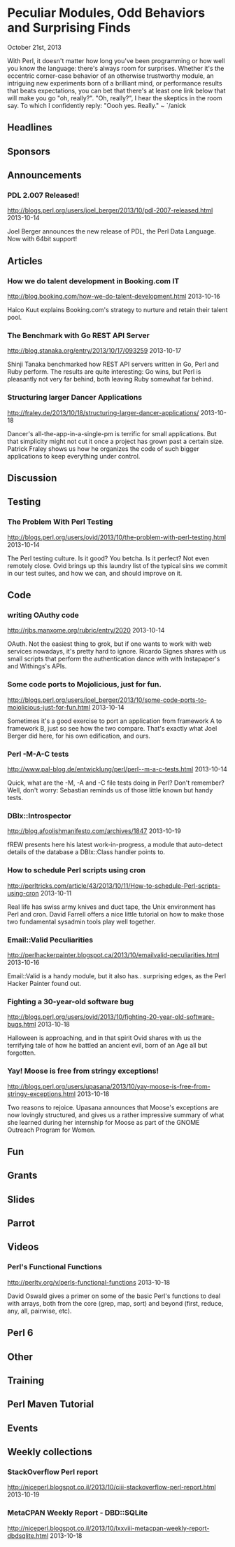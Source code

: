 # Peculiar Modules, Odd Behaviors and Surprising Finds
October 21st, 2013

With Perl, it doesn't matter how long you've been programming or how
well you know the language: there's always room for surprises.
Whether it's the eccentric corner-case behavior of an otherwise trustworthy module, 
an 
intriguing new experiments born of a brilliant mind, or performance 
results that beats expectations, you can bet that there's at least one link below that 
will make you go "oh, really?". "Oh, really?", I hear the skeptics in the room say.
To which I confidently reply: "Oooh yes. Really." ~ `/anick


## Headlines

## Sponsors

## Announcements

### PDL 2.007 Released!
http://blogs.perl.org/users/joel_berger/2013/10/pdl-2007-released.html
2013-10-14

Joel Berger announces the new release of PDL, the Perl Data Language. Now with 64bit support!

## Articles


### How we do talent development in Booking.com IT
http://blog.booking.com/how-we-do-talent-development.html
2013-10-16

Haico Kuut explains Booking.com's strategy to nurture and retain their talent pool.

### The Benchmark with Go REST API Server
http://blog.stanaka.org/entry/2013/10/17/093259
2013-10-17

Shinji Tanaka benchmarked how REST API servers written in Go, Perl and Ruby perform. The results are quite interesting: Go wins, but Perl is pleasantly not very far behind, both leaving Ruby somewhat far behind. 


### Structuring larger Dancer Applications
http://fraley.de/2013/10/18/structuring-larger-dancer-applications/
2013-10-18

Dancer's all-the-app-in-a-single-pm is terrific for small applications. But that simplicity might not cut it once a project has grown past a certain size.  Patrick Fraley shows us how he organizes the code of such bigger applications to keep everything under control.

## Discussion

## Testing

###  The Problem With Perl Testing
http://blogs.perl.org/users/ovid/2013/10/the-problem-with-perl-testing.html
2013-10-14

The Perl testing culture. Is it good? You betcha. Is it perfect? Not even remotely close. Ovid brings up this laundry list of the typical sins we commit in our test suites, and how we can, and should improve on it.

## Code

### writing OAuthy code 
http://rjbs.manxome.org/rubric/entry/2020
2013-10-14

OAuth. Not the easiest thing to grok, but if one wants to work with web services nowadays, it's pretty hard to ignore. Ricardo Signes shares with us small scripts that perform the authentication dance with with Instapaper's and Withings's APIs.


###  Some code ports to Mojolicious, just for fun.
http://blogs.perl.org/users/joel_berger/2013/10/some-code-ports-to-mojolicious-just-for-fun.html
2013-10-14

Sometimes it's a good exercise to port an application from framework A to framework B, just so see how the two compare. That's exactly what Joel Berger did here, for his own edification, and ours.

### Perl -M-A-C tests
http://www.pal-blog.de/entwicklung/perl/perl--m-a-c-tests.html
2013-10-14

Quick, what are the -M, -A and -C file tests doing in Perl? Don't remember? Well, don't worry: Sebastian reminds us of those little known but handy tests.  


### DBIx::Introspector
http://blog.afoolishmanifesto.com/archives/1847
2013-10-19

fREW presents here his latest work-in-progress, a module that auto-detect details of the database a DBIx::Class handler points to.

### How to schedule Perl scripts using cron
http://perltricks.com/article/43/2013/10/11/How-to-schedule-Perl-scripts-using-cron
2013-10-11

Real life has swiss army knives and duct tape, the Unix environment has Perl and cron.  David Farrell offers a nice little tutorial on how to make those two fundamental sysadmin tools play well together.


### Email::Valid Peculiarities 
http://perlhackerpainter.blogspot.ca/2013/10/emailvalid-peculiarities.html
2013-10-16

Email::Valid is a handy module, but it also has.. surprising edges, as the Perl Hacker Painter found out.

### Fighting a 30-year-old software bug
http://blogs.perl.org/users/ovid/2013/10/fighting-20-year-old-software-bugs.html
2013-10-18

Halloween is approaching, and in that spirit Ovid shares with us the terrifying tale of how he battled an ancient evil, born of an Age all but forgotten. 

###  Yay! Moose is free from stringy exceptions! 
http://blogs.perl.org/users/upasana/2013/10/yay-moose-is-free-from-stringy-exceptions.html
2013-10-18

Two reasons to rejoice. Upasana announces that Moose's exceptions are now lovingly structured, and gives us a rather impressive summary of what she learned during her internship for Moose as part of the GNOME Outreach Program for Women.


## Fun

## Grants

## Slides

## Parrot

## Videos

### Perl's Functional Functions
http://perltv.org/v/perls-functional-functions
2013-10-18

David Oswald gives a primer on some of the basic Perl's functions to deal with arrays, both from the core (grep, map, sort) and beyond (first, reduce, any, all, pairwise, etc).


## Perl 6

## Other

## Training

## Perl Maven Tutorial

## Events

## Weekly collections


### StackOverflow Perl report
http://niceperl.blogspot.co.il/2013/10/ciii-stackoverflow-perl-report.html
2013-10-19


### MetaCPAN Weekly Report - DBD::SQLite
http://niceperl.blogspot.co.il/2013/10/lxxviii-metacpan-weekly-report-dbdsqlite.html
2013-10-18






